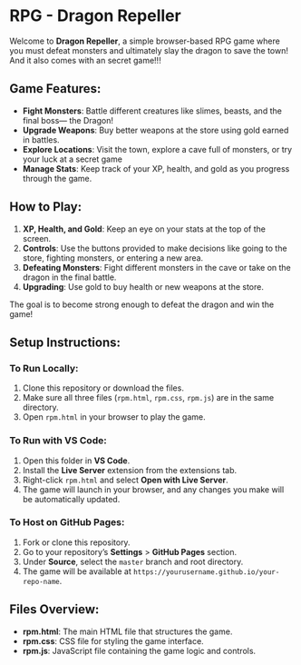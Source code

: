 # RPG - Dragon Repeller

Welcome to **Dragon Repeller**, a simple browser-based RPG game where you must defeat monsters and ultimately slay the dragon to save the town!
And it also comes with an secret game!!!

## Game Features:
- **Fight Monsters**: Battle different creatures like slimes, beasts, and the final boss— the Dragon!
- **Upgrade Weapons**: Buy better weapons at the store using gold earned in battles.
- **Explore Locations**: Visit the town, explore a cave full of monsters, or try your luck at a secret game
- **Manage Stats**: Keep track of your XP, health, and gold as you progress through the game.

## How to Play:
1. **XP, Health, and Gold**: Keep an eye on your stats at the top of the screen.
2. **Controls**: Use the buttons provided to make decisions like going to the store, fighting monsters, or entering a new area.
3. **Defeating Monsters**: Fight different monsters in the cave or take on the dragon in the final battle.
4. **Upgrading**: Use gold to buy health or new weapons at the store.

The goal is to become strong enough to defeat the dragon and win the game!

## Setup Instructions:

### To Run Locally:
1. Clone this repository or download the files.
2. Make sure all three files (`rpm.html`, `rpm.css`, `rpm.js`) are in the same directory.
3. Open `rpm.html` in your browser to play the game.

### To Run with VS Code:
1. Open this folder in **VS Code**.
2. Install the **Live Server** extension from the extensions tab.
3. Right-click `rpm.html` and select **Open with Live Server**.
4. The game will launch in your browser, and any changes you make will be automatically updated.

### To Host on GitHub Pages:
1. Fork or clone this repository.
2. Go to your repository’s **Settings** > **GitHub Pages** section.
3. Under **Source**, select the `master` branch and root directory.
4. The game will be available at `https://yourusername.github.io/your-repo-name`.

## Files Overview:
- **rpm.html**: The main HTML file that structures the game.
- **rpm.css**: CSS file for styling the game interface.
- **rpm.js**: JavaScript file containing the game logic and controls.

